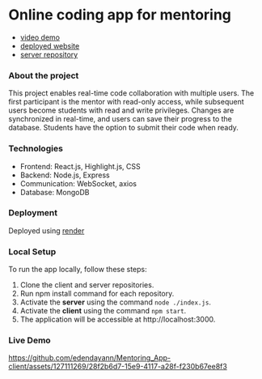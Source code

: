 # Online coding app for mentoring

- [video demo](https://www.loom.com/share/c394e241e83b424ea574ecbe92b563bf)
- [deployed website](https://mentoring-app-client.onrender.com/)
- [server repository](https://github.com/edendayann/Mentoring_App-server)

### About the project

This project enables real-time code collaboration with multiple users. The first participant is the mentor with read-only access, while subsequent users become students with read and write privileges. Changes are synchronized in real-time, and users can save their progress to the database. Students have the option to submit their code when ready.

### Technologies

- Frontend: React.js, Highlight.js, CSS
- Backend: Node.js, Express
- Communication: WebSocket, axios
- Database: MongoDB

### Deployment

Deployed using [render](https://dashboard.render.com/)

### Local Setup

To run the app locally, follow these steps:

1. Clone the client and server repositories.
2. Run npm install command for each repository.
3. Activate the **server** using the command ``node ./index.js``.
4. Activate the **client** using the command ``npm start``.
5. The application will be accessible at http://localhost:3000.

### Live Demo


https://github.com/edendayann/Mentoring_App-client/assets/127111269/28f2b6d7-15e9-4117-a28f-f230b67ee8f3

